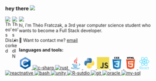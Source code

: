 ### hey there <img src="https://media.giphy.com/media/hvRJCLFzcasrR4ia7z/giphy.gif" width="25">
<a href="https://discordapp.com/channels/@me/Bynawers/">
  <img align="left" alt="Theo's Discord" width="22px" src="https://raw.githubusercontent.com/peterthehan/peterthehan/master/assets/discord.svg" />
</a>
<a href="https://fr.linkedin.com/in/th%C3%A9o-fratczak-28ba64221/">
  <img align="left" alt="Theo's LinkedIN" width="22px" src="https://raw.githubusercontent.com/peterthehan/peterthehan/master/assets/linkedin.svg" />
</a>

![](https://visitor-badge.glitch.me/badge?page_id=Bynawers)
<br />
hi, i'm Théo Fratczak, a 3rd year computer science student 
who wants to become a Full Stack developer.
  
  
- 💼 Want to contact me? [email](mailto:Theo.fratczak@gmail.com)


**languages and tools:**  

<a href="https://www.cprogramming.com/" target="_blank"> <img src="https://raw.githubusercontent.com/devicons/devicon/master/icons/c/c-original.svg" alt="c" width="40" height="40"/> </a>
<a href="https://www.cprogramming.com/" target="_blank"> <img src="https://cdn.jsdelivr.net/gh/devicons/devicon/icons/csharp/csharp-original.svg" alt="c-sharp" width="40" height="40"/> </a>
<a href="https://www.rust-lang.org/fr" target="_blank"> <img src="https://cdn.jsdelivr.net/gh/devicons/devicon/icons/rust/rust-plain.svg" alt="rust" width="40" height="40"/> </a> 
<a href="https://www.java.com" target="_blank"> <img src="https://raw.githubusercontent.com/devicons/devicon/master/icons/java/java-original.svg" alt="java" width="40" height="40"/> </a>
<a href="https://www.python.org" target="_blank"> <img src="https://raw.githubusercontent.com/devicons/devicon/master/icons/python/python-original.svg" alt="python" width="40" height="40"/> </a>
<a href="https://developer.mozilla.org/en-US/docs/Web/JavaScript" target="_blank"> <img src="https://raw.githubusercontent.com/devicons/devicon/master/icons/javascript/javascript-original.svg" alt="javascript" width="40" height="40"/> </a> 
<a href="https://www.w3schools.com/css/" target="_blank"> <img src="https://raw.githubusercontent.com/devicons/devicon/master/icons/css3/css3-original-wordmark.svg" alt="css3" width="40" height="40"/> </a> 
<a href="https://www.w3.org/html/" target="_blank"> <img src="https://raw.githubusercontent.com/devicons/devicon/master/icons/html5/html5-original-wordmark.svg" alt="html5" width="40" height="40"/> </a>
<a href="https://reactjs.org/" target="_blank"> <img src="https://raw.githubusercontent.com/devicons/devicon/master/icons/react/react-original-wordmark.svg" alt="react" width="40" height="40"/> </a> 
<a href="https://reactnative.dev/" target="_blank"> <img src="https://reactnative.dev/img/header_logo.svg" alt="reactnative" width="40" height="40"/> </a>
<a href="https://www.gnu.org/software/bash/" target="_blank"> <img src="https://www.vectorlogo.zone/logos/gnu_bash/gnu_bash-icon.svg" alt="bash" width="40" height="40"/> </a> 
<a href="https://unity.com/fr" target="_blank"> <img src="https://cdn.jsdelivr.net/gh/devicons/devicon/icons/unity/unity-original.svg" alt="unity" width="40" height="40"/> </a>
<a href="https://www.rstudio.com/" target="_blank"> <img src="https://cdn.jsdelivr.net/gh/devicons/devicon/icons/rstudio/rstudio-original.svg" alt="R-sutdio" width="40" height="40"/> </a>
<a href="https://git-scm.com/" target="_blank"> <img src="https://www.vectorlogo.zone/logos/git-scm/git-scm-icon.svg" alt="git" width="40" height="40"/> </a> 
<a href="https://www.oracle.com/fr/index.html" target="_blank"> <img src="https://cdn.jsdelivr.net/gh/devicons/devicon/icons/oracle/oracle-original.svg" alt="oracle" width="40" height="40"/> </a>
<a href="https://www.mysql.com/fr/" target="_blank"> <img src="https://cdn.jsdelivr.net/gh/devicons/devicon/icons/mysql/mysql-original-wordmark.svg" alt="my-sql" width="40" height="40"/> </a>

